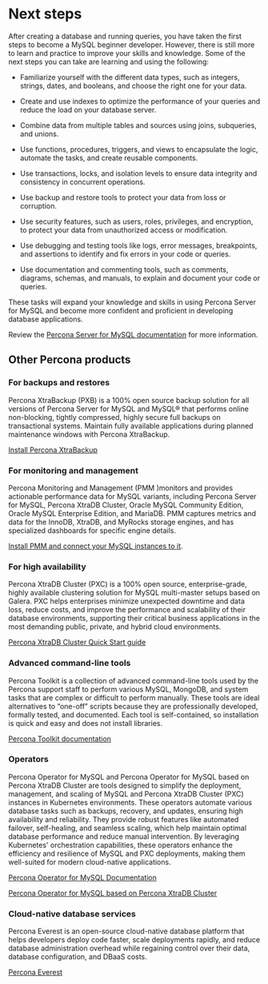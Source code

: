 # Next steps

After creating a database and running queries, you have taken the first steps to become a MySQL beginner developer. However, there is still more to learn and practice to improve your skills and knowledge. Some of the next steps you can take are learning and using the following:

- Familiarize yourself with the different data types, such as integers, strings, dates, and booleans, and choose the right one for your data.

- Create and use indexes to optimize the performance of your queries and reduce the load on your database server.

- Combine data from multiple tables and sources using joins, subqueries, and unions.

- Use functions, procedures, triggers, and views to encapsulate the logic, automate the tasks, and create reusable components.

- Use transactions, locks, and isolation levels to ensure data integrity and consistency in concurrent operations.

- Use backup and restore tools to protect your data from loss or corruption.

- Use security features, such as users, roles, privileges, and encryption, to protect your data from unauthorized access or modification.

- Use debugging and testing tools like logs, error messages, breakpoints, and assertions to identify and fix errors in your code or queries.

- Use documentation and commenting tools, such as comments, diagrams, schemas, and manuals, to explain and document your code or queries.

These tasks will expand your knowledge and skills in using Percona Server for MySQL and become more confident and proficient in developing database applications.

Review the [Percona Server for MySQL documentation](index.md) for more information. 

## Other Percona products

### For backups and restores

Percona XtraBackup (PXB) is a 100% open source backup solution for all versions of Percona Server for MySQL and MySQL® that performs online non-blocking, tightly compressed, highly secure full backups on transactional systems. Maintain fully available applications during planned maintenance windows with Percona XtraBackup.

[Install Percona XtraBackup](https://docs.percona.com/percona-xtrabackup/8.0/installation.html)

### For monitoring and management

Percona Monitoring and Management (PMM )monitors and provides actionable performance data for MySQL variants, including Percona Server for MySQL, Percona XtraDB Cluster, Oracle MySQL Community Edition, Oracle MySQL Enterprise Edition, and MariaDB. PMM captures metrics and data for the InnoDB, XtraDB, and MyRocks storage engines, and has specialized dashboards for specific engine details.

[Install PMM and connect your MySQL instances to it](https://docs.percona.com/percona-monitoring-and-management/get-started/index.html).

### For high availability

Percona XtraDB Cluster (PXC) is a 100% open source, enterprise-grade, highly available clustering solution for MySQL multi-master setups based on Galera. PXC helps enterprises minimize unexpected downtime and data loss, reduce costs, and improve the performance and scalability of their database environments, supporting their critical business applications in the most demanding public, private, and hybrid cloud environments.

[Percona XtraDB Cluster Quick Start guide](https://docs.percona.com/percona-xtradb-cluster/8.0/quickstart-overview.html)

### Advanced command-line tools

Percona Toolkit is a collection of advanced command-line tools used by the Percona support staff to perform various MySQL, MongoDB, and system tasks that are complex or difficult to perform manually. These tools are ideal alternatives to “one-off” scripts because they are professionally developed, formally tested, and documented. Each tool is self-contained, so installation is quick and easy and does not install libraries.

[Percona Toolkit documentation](https://docs.percona.com/percona-toolkit/)

### Operators

Percona Operator for MySQL and Percona Operator for MySQL based on Percona XtraDB Cluster are tools designed to simplify the deployment, management, and scaling of MySQL and Percona XtraDB Cluster (PXC) instances in Kubernetes environments. These operators automate various database tasks such as backups, recovery, and updates, ensuring high availability and reliability. They provide robust features like automated failover, self-healing, and seamless scaling, which help maintain optimal database performance and reduce manual intervention. By leveraging Kubernetes' orchestration capabilities, these operators enhance the efficiency and resilience of MySQL and PXC deployments, making them well-suited for modern cloud-native applications.

[Percona Operator for MySQL Documentation](https://docs.percona.com/percona-operator-for-mysql/ps/)

[Percona Operator for MySQL based on Percona XtraDB Cluster](https://docs.percona.com/percona-operator-for-mysql/pxc/)

### Cloud-native database services

Percona Everest is an open-source cloud-native database platform that helps developers deploy code faster, scale deployments rapidly, and reduce database administration overhead while regaining control over their data, database configuration, and DBaaS costs.

[Percona Everest](https://docs.percona.com/everest/index.html)